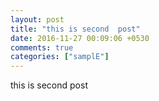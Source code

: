 ```yaml
---
layout: post
title: "this is second  post"
date: 2016-11-27 00:09:06 +0530
comments: true
categories: ["samplE"]
---
```


this is second post 
